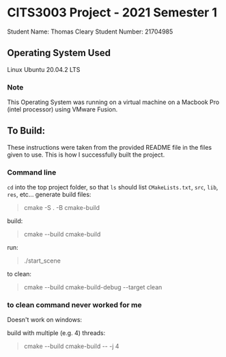# CITS3003 Project - 2021 Semester 1
Student Name: Thomas Cleary
Student Number: 21704985

## Operating System Used
Linux Ubuntu 20.04.2 LTS

### Note
This Operating System was running on a virtual machine on a Macbook Pro (intel processor) using VMware Fusion.

## To Build:
These instructions were taken from the provided README file in the files given to use.
This is how I successfully built the project.

### Command line
  `cd` into the top project folder, so that `ls` should list `CMakeLists.txt`, `src`, `lib`, `res`, etc...
  generate build files:
  > cmake -S . -B cmake-build

  build:
  > cmake --build cmake-build

  run:
  > ./start_scene

  to clean:
  > cmake --build cmake-build-debug --target clean
  ### to clean command never worked for me

  Doesn't work on windows:

  build with multiple (e.g. 4) threads:
  > cmake --build cmake-build -- -j 4
